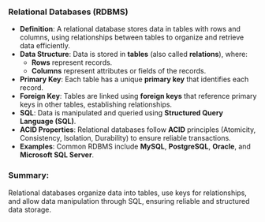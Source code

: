 ### **Relational Databases (RDBMS)**

- **Definition**: A relational database stores data in tables with rows and columns, using relationships between tables to organize and retrieve data efficiently.
- **Data Structure**: Data is stored in **tables** (also called **relations**), where:
  - **Rows** represent records.
  - **Columns** represent attributes or fields of the records.
- **Primary Key**: Each table has a unique **primary key** that identifies each record.
- **Foreign Key**: Tables are linked using **foreign keys** that reference primary keys in other tables, establishing relationships.
- **SQL**: Data is manipulated and queried using **Structured Query Language (SQL)**.
- **ACID Properties**: Relational databases follow **ACID** principles (Atomicity, Consistency, Isolation, Durability) to ensure reliable transactions.
- **Examples**: Common RDBMS include **MySQL**, **PostgreSQL**, **Oracle**, and **Microsoft SQL Server**.

### **Summary**:
Relational databases organize data into tables, use keys for relationships, and allow data manipulation through SQL, ensuring reliable and structured data storage.

